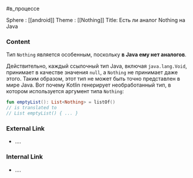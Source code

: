 #в_процессе 

Sphere : [[android]]
Theme : [[Nothing]]
Title: Есть ли аналог Nothing на Java

### Content

Тип `Nothing` является особенным, поскольку **в Java ему нет аналогов**.

Действительно, каждый ссылочный тип Java, включая `java.lang.Void`, принимает в качестве значения `null`, а `Nothing` не принимает даже этого. Таким образом, этот тип не может быть точно представлен в мире Java. Вот почему Kotlin генерирует необработанный тип, в котором используется аргумент типа `Nothing`:

```kotlin
fun emptyList(): List<Nothing> = listOf()
// is translated to
// List emptyList() { ... }
```
### External Link

- ....

### Internal Link

- ....